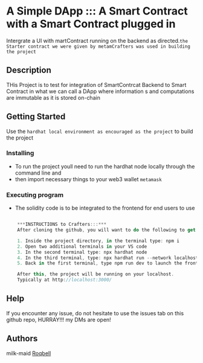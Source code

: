 # A Simple DApp ::: A Smart Contract with a Smart Contract plugged in

Intergrate a UI with martContract running on the backend as directed.`the
Starter contract we were given by metamCrafters was used in building the project`

## Description

THis Project is to test for integration of SmartContrcat Backend to Smart Contract in what we can call a DApp where information s and computations are immutable as it is stored on-chain

## Getting Started

Use the ```hardhat local environment as encouraged as the project``` to build the project

### Installing

* To run the project youll need to run the hardhat node locally through the command line and
* then import necessary things to your web3 wallet `metamask`

### Executing program

* The solidity code is to be integrated to the frontend for end users to use

```javascript

    ***INSTRUCTIONS to Crafters:::***
    After cloning the github, you will want to do the following to get the code running on your computer.

    1. Inside the project directory, in the terminal type: npm i
    2. Open two additional terminals in your VS code
    3. In the second terminal type: npx hardhat node
    4. In the third terminal, type: npx hardhat run --network localhost scripts/deploy.js
    5. Back in the first terminal, type npm run dev to launch the front-end.

    After this, the project will be running on your localhost. 
    Typically at http://localhost:3000/

```

## Help

If you encounter any issue, do not hesitate to use the issues tab on this github repo, HURRAY!!! my DMs are open!

## Authors

milk-maid
[Roqbell](https://twitter.com/the_roqbell)

<!--
## License

This project is licensed under the [NAME HERE] License - see the LICENSE.md file for details
-->
